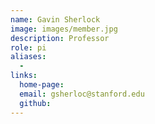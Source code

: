 ```yaml
---
name: Gavin Sherlock
image: images/member.jpg
description: Professor
role: pi
aliases:
  - 
links:
  home-page: 
  email: gsherloc@stanford.edu
  github: 
---
```

